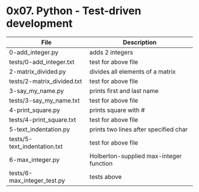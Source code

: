 # 0x07. Python - Test-driven development

File | Description
--- | ---
0-add_integer.py | adds 2 integers
tests/0-add_integer.txt | test for above file
2-matrix_divided.py | divides all elements of a matrix
tests/2-matrix_divided.txt | test for above file
3-say_my_name.py | prints first and last name
tests/3-say_my_name.txt | test for above file
4-print_square.py | prints square with #
tests/4-print_square.txt | test for above file
5-text_indentation.py | prints two lines after specified char
tests/5-text_indentation.txt | test for above file
6-max_integer.py | Holberton-supplied max-integer function
tests/6-max_integer_test.py | tests above
